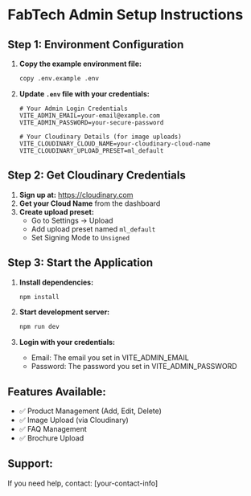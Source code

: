 # FabTech Admin Setup Instructions

## Step 1: Environment Configuration

1. **Copy the example environment file:**
   ```bash
   copy .env.example .env
   ```

2. **Update `.env` file with your credentials:**
   ```env
   # Your Admin Login Credentials
   VITE_ADMIN_EMAIL=your-email@example.com
   VITE_ADMIN_PASSWORD=your-secure-password
   
   # Your Cloudinary Details (for image uploads)
   VITE_CLOUDINARY_CLOUD_NAME=your-cloudinary-cloud-name
   VITE_CLOUDINARY_UPLOAD_PRESET=ml_default
   ```

## Step 2: Get Cloudinary Credentials

1. **Sign up at:** https://cloudinary.com
2. **Get your Cloud Name** from the dashboard
3. **Create upload preset:**
   - Go to Settings → Upload
   - Add upload preset named `ml_default`
   - Set Signing Mode to `Unsigned`

## Step 3: Start the Application

1. **Install dependencies:**
   ```bash
   npm install
   ```

2. **Start development server:**
   ```bash
   npm run dev
   ```

3. **Login with your credentials:**
   - Email: The email you set in VITE_ADMIN_EMAIL
   - Password: The password you set in VITE_ADMIN_PASSWORD

## Features Available:

- ✅ Product Management (Add, Edit, Delete)
- ✅ Image Upload (via Cloudinary)
- ✅ FAQ Management
- ✅ Brochure Upload

## Support:

If you need help, contact: [your-contact-info]

